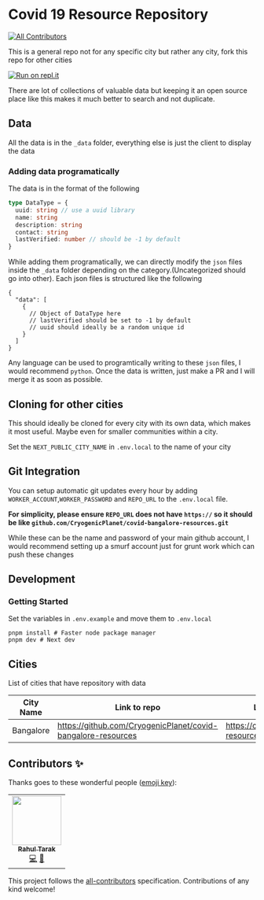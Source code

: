 # Covid 19 Resource Repository
<!-- ALL-CONTRIBUTORS-BADGE:START - Do not remove or modify this section -->
[![All Contributors](https://img.shields.io/badge/all_contributors-1-orange.svg?style=flat-square)](#contributors-)
<!-- ALL-CONTRIBUTORS-BADGE:END -->

This is a general repo not for any specific city but rather any city, fork this repo for other cities

[![Run on repl.it](https://repl.it/badge/github/CryogenicPlanet/covid-bangalore-resources)](https://covid-bangalore-resources.cryogenicplanet.repl.co)

There are lot of collections of valuable data but keeping it an open source place like this makes it much better to search and not duplicate.

## Data

All the data is in the `_data` folder, everything else is just the client to display the data

### Adding data programatically

The data is in the format of the following

```typescript
type DataType = {
  uuid: string // use a uuid library
  name: string
  description: string
  contact: string
  lastVerified: number // should be -1 by default
}
```

While adding them programatically, we can directly modify the `json` files inside the `_data` folder depending on the category.(Uncategorized should go into other). Each json files is structured like the following

```
{
  "data": [
    {
      // Object of DataType here
      // lastVerified should be set to -1 by default
      // uuid should ideally be a random unique id
    }
  ]
}
```

Any language can be used to programtically writing to these `json` files, I would recommend `python`. Once the data is written, just make a PR and I will merge it as soon as possible.

## Cloning for other cities

This should ideally be cloned for every city with its own data, which makes it most useful. Maybe even for smaller communities within a city.

Set the `NEXT_PUBLIC_CITY_NAME` in `.env.local` to the name of your city

## Git Integration

You can setup automatic git updates every hour by adding `WORKER_ACCOUNT`,`WORKER_PASSWORD` and `REPO_URL` to the `.env.local` file.

**For simplicity, please ensure `REPO_URL` does not have `https://` so it should be like `github.com/CryogenicPlanet/covid-bangalore-resources.git`**

While these can be the name and password of your main github account, I would recommend setting up a smurf account just for grunt work which can push these changes

## Development

### Getting Started

Set the variables in `.env.example` and move them to `.env.local`

```
pnpm install # Faster node package manager
pnpm dev # Next dev
```

## Cities

List of cities that have repository with data

| City Name | Link to repo                                                 | Link to deployment                                         |
| --------- | ------------------------------------------------------------ | ---------------------------------------------------------- |
| Bangalore | https://github.com/CryogenicPlanet/covid-bangalore-resources | https://covid-bangalore-resources.cryogenicplanet.repl.co/ |

## Contributors ✨

Thanks goes to these wonderful people ([emoji key](https://allcontributors.org/docs/en/emoji-key)):

<!-- ALL-CONTRIBUTORS-LIST:START - Do not remove or modify this section -->
<!-- prettier-ignore-start -->
<!-- markdownlint-disable -->
<table>
  <tr>
    <td align="center"><a href="http://cryogenicplanet.tech"><img src="https://avatars.githubusercontent.com/u/10355479?v=4?s=100" width="100px;" alt=""/><br /><sub><b>Rahul Tarak</b></sub></a><br /><a href="https://github.com/CryogenicPlanet/covid-resources/commits?author=CryogenicPlanet" title="Code">💻</a> <a href="https://github.com/CryogenicPlanet/covid-resources/commits?author=CryogenicPlanet" title="Documentation">📖</a></td>
  </tr>
</table>

<!-- markdownlint-restore -->
<!-- prettier-ignore-end -->

<!-- ALL-CONTRIBUTORS-LIST:END -->

This project follows the [all-contributors](https://github.com/all-contributors/all-contributors) specification. Contributions of any kind welcome!